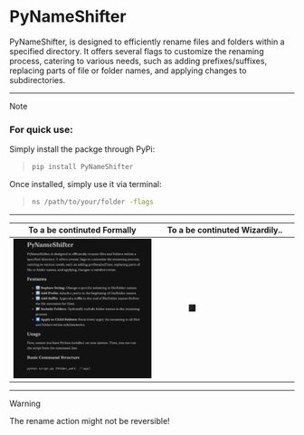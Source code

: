 
# PyNameShifter

PyNameShifter, is designed to efficiently rename files and folders within a specified directory. It offers several flags to customize the renaming process, catering to various needs, such as adding prefixes/suffixes, replacing parts of file or folder names, and applying changes to subdirectories.

---

> [!NOTE]
> ### For quick use:
> Simply install the packge through PyPi:
> >```bash
> > pip install PyNameShifter
> >```
> >
> Once installed, simply use it via terminal:
> > ``` bash
> > ns /path/to/your/folder -flags
> > ```
> > 

___

| To a be continuted Formally | To a be continuted Wizardily.. |
| -------- | -------- |
| [![image-1](https://github.com/dam-ari/NameShifter/blob/main/ReadMeS/assets/image-1.png)]("./ReadMeS/Classic-README.md") | <img src="./ReadMeS/assets/image-2.png" style="max-width: 50%; height: auto;scale: 0.1"> | 


---

> [!WARNING]
> The rename action might not be reversible!
